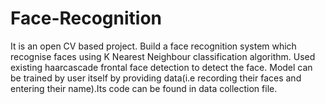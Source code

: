 # Face-Recognition
It is an open CV based project.
Build a face recognition system which recognise faces using K Nearest Neighbour classification algorithm.
Used existing haarcascade frontal face detection to detect the face.
Model can be trained by user itself by providing data(i.e recording their faces and entering their name).Its code can be found in data collection file.
